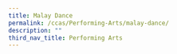 ```yaml
---
title: Malay Dance
permalink: /ccas/Performing-Arts/malay-dance/
description: ""
third_nav_title: Performing Arts
---
```

